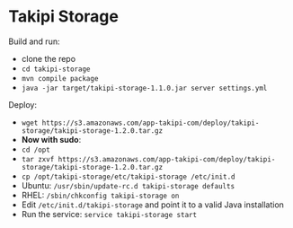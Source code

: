 Takipi Storage
==============

Build and run:
- clone the repo
- `cd takipi-storage`
- `mvn compile package`
- `java -jar target/takipi-storage-1.1.0.jar server settings.yml`

Deploy:
- `wget https://s3.amazonaws.com/app-takipi-com/deploy/takipi-storage/takipi-storage-1.2.0.tar.gz`
- **Now with sudo**:
- `cd /opt`
- `tar zxvf https://s3.amazonaws.com/app-takipi-com/deploy/takipi-storage/takipi-storage-1.2.0.tar.gz` 
- `cp /opt/takipi-storage/etc/takipi-storage /etc/init.d`
- Ubuntu: `/usr/sbin/update-rc.d takipi-storage defaults`
- RHEL: `/sbin/chkconfig takipi-storage on`
- Edit `/etc/init.d/takipi-storage` and point it to a valid Java installation
- Run the service: `service takipi-storage start`
